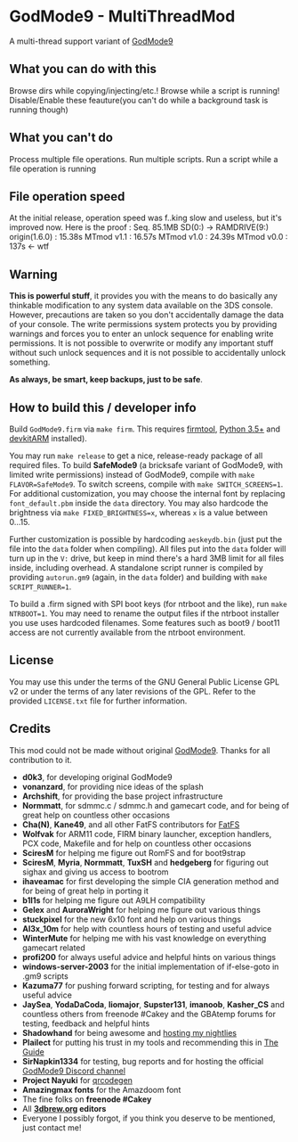 # GodMode9 - MultiThreadMod
A multi-thread support variant of [GodMode9](https://github.com/d0k3/GodMode9) 

## What you can do with this
Browse dirs while copying/injecting/etc.!
Browse while a script is running!
Disable/Enable these feauture(you can't do while a background task is running though)

## What you can't do
Process multiple file operations.
Run multiple scripts.
Run a script while a file operation is running

## File operation speed
At the initial release, operation speed was f..king slow and useless, but it's improved now.
Here is the proof :
Seq. 85.1MB SD(0:) -> RAMDRIVE(9:)
origin(1.6.0) : 15.38s
MTmod v1.1    : 16.57s
MTmod v1.0    : 24.39s
MTmod v0.0    : 137s <- wtf

## Warning
__This is powerful stuff__, it provides you with the means to do basically any thinkable modification to any system data available on the 3DS console. However, precautions are taken so you don't accidentally damage the data of your console. The write permissions system protects you by providing warnings and forces you to enter an unlock sequence for enabling write permissions. It is not possible to overwrite or modify any important stuff without such unlock sequences and it is not possible to accidentally unlock something.

__As always, be smart, keep backups, just to be safe__.

## How to build this / developer info
Build `GodMode9.firm` via `make firm`. This requires [firmtool](https://github.com/TuxSH/firmtool), [Python 3.5+](https://www.python.org/downloads/) and [devkitARM](https://sourceforge.net/projects/devkitpro/) installed).

You may run `make release` to get a nice, release-ready package of all required files. To build __SafeMode9__ (a bricksafe variant of GodMode9, with limited write permissions) instead of GodMode9, compile with `make FLAVOR=SafeMode9`. To switch screens, compile with `make SWITCH_SCREENS=1`. For additional customization, you may choose the internal font by replacing `font_default.pbm` inside the `data` directory. You may also hardcode the brightness via `make FIXED_BRIGHTNESS=x`, whereas `x` is a value between 0...15.

Further customization is possible by hardcoding `aeskeydb.bin` (just put the file into the `data` folder when compiling). All files put into the `data` folder will turn up in the `V:` drive, but keep in mind there's a hard 3MB limit for all files inside, including overhead. A standalone script runner is compiled by providing `autorun.gm9` (again, in the `data` folder) and building with `make SCRIPT_RUNNER=1`.

To build a .firm signed with SPI boot keys (for ntrboot and the like), run `make NTRBOOT=1`. You may need to rename the output files if the ntrboot installer you use uses hardcoded filenames. Some features such as boot9 / boot11 access are not currently available from the ntrboot environment.

## License
You may use this under the terms of the GNU General Public License GPL v2 or under the terms of any later revisions of the GPL. Refer to the provided `LICENSE.txt` file for further information.

## Credits
This mod could not be made without original [GodMode9](https://gitub.com/d0k3/GodMode9). Thanks for all contribution to it.
* **d0k3**, for developing original GodMode9
* **vonanzard**, for providing nice ideas of the splash
* **Archshift**, for providing the base project infrastructure
* **Normmatt**, for sdmmc.c / sdmmc.h and gamecart code, and for being of great help on countless other occasions
* **Cha(N)**, **Kane49**, and all other FatFS contributors for [FatFS](http://elm-chan.org/fsw/ff/00index_e.html)
* **Wolfvak** for ARM11 code, FIRM binary launcher, exception handlers, PCX code, Makefile and for help on countless other occasions
* **SciresM** for helping me figure out RomFS and for boot9strap
* **SciresM**, **Myria**, **Normmatt**, **TuxSH** and **hedgeberg** for figuring out sighax and giving us access to bootrom
* **ihaveamac** for first developing the simple CIA generation method and for being of great help in porting it
* **b1l1s** for helping me figure out A9LH compatibility
* **Gelex** and **AuroraWright** for helping me figure out various things
* **stuckpixel** for the new 6x10 font and help on various things
* **Al3x_10m** for help with countless hours of testing and useful advice
* **WinterMute** for helping me with his vast knowledge on everything gamecart related
* **profi200** for always useful advice and helpful hints on various things
* **windows-server-2003** for the initial implementation of if-else-goto in .gm9 scripts
* **Kazuma77** for pushing forward scripting, for testing and for always useful advice
* **JaySea**, **YodaDaCoda**, **liomajor**, **Supster131**, **imanoob**, **Kasher_CS** and countless others from freenode #Cakey and the GBAtemp forums for testing, feedback and helpful hints
* **Shadowhand** for being awesome and [hosting my nightlies](https://d0k3.secretalgorithm.com/)
* **Plailect** for putting his trust in my tools and recommending this in [The Guide](https://3ds.guide/)
* **SirNapkin1334** for testing, bug reports and for hosting the official [GodMode9 Discord channel](https://discord.gg/EGu6Qxw)
* **Project Nayuki** for [qrcodegen](https://github.com/nayuki/QR-Code-generator)
* **Amazingmax fonts** for the Amazdoom font
* The fine folks on **freenode #Cakey**
* All **[3dbrew.org](https://www.3dbrew.org/wiki/Main_Page) editors**
* Everyone I possibly forgot, if you think you deserve to be mentioned, just contact me!
